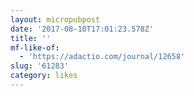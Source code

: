 ```yaml
---
layout: micropubpost
date: '2017-08-10T17:01:23.578Z'
title: ''
mf-like-of:
  - 'https://adactio.com/journal/12658'
slug: '61283'
category: likes
---
```

